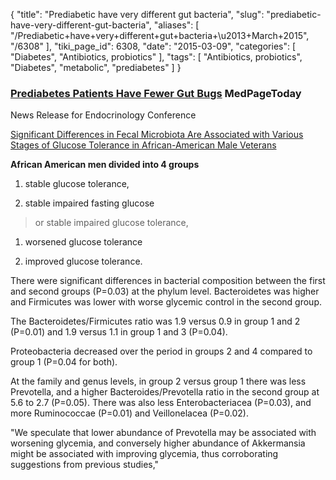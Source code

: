 {
    "title": "Prediabetic have very different gut bacteria",
    "slug": "prediabetic-have-very-different-gut-bacteria",
    "aliases": [
        "/Prediabetic+have+very+different+gut+bacteria+\u2013+March+2015",
        "/6308"
    ],
    "tiki_page_id": 6308,
    "date": "2015-03-09",
    "categories": [
        "Diabetes",
        "Antibiotics, probiotics"
    ],
    "tags": [
        "Antibiotics, probiotics",
        "Diabetes",
        "metabolic",
        "prediabetes"
    ]
}


### [Prediabetes Patients Have Fewer Gut Bugs](http://www.medpagetoday.com/MeetingCoverage/ENDO/50373) MedPageToday

News Release  for Endocrinology Conference

[Significant Differences in Fecal Microbiota Are Associated with Various Stages of Glucose Tolerance in African-American Male Veterans](https://endo.confex.com/endo/2015endo/webprogram/Paper21179.html)

 **African American men divided into 4 groups** 

1. stable glucose tolerance,

1. stable impaired fasting glucose 

> or stable impaired glucose tolerance,

1. worsened glucose tolerance

1. improved glucose tolerance.

There were significant differences in bacterial composition between the first and second groups (P=0.03) at the phylum level. Bacteroidetes was higher and Firmicutes was lower with worse glycemic control in the second group. 

The Bacteroidetes/Firmicutes ratio was 1.9 versus 0.9 in group 1 and 2 (P=0.01) and 1.9 versus 1.1 in group 1 and 3 (P=0.04).

Proteobacteria decreased over the period in groups 2 and 4 compared to group 1 (P=0.04 for both).

At the family and genus levels, in group 2 versus group 1 there was less Prevotella, and a higher Bacteroides/Prevotella ratio in the second group at 5.6 to 2.7 (P=0.05). There was also less Enterobacteriacea (P=0.03), and more Ruminococcae (P=0.01) and Veillonelacea (P=0.02).

"We speculate that lower abundance of Prevotella may be associated with worsening glycemia, and conversely higher abundance of Akkermansia might be associated with improving glycemia, thus corroborating suggestions from previous studies,"